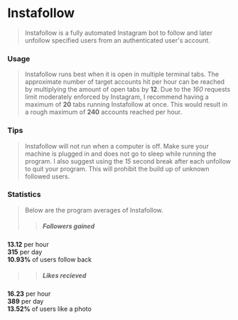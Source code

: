 # Instafollow  
> Instafollow is a fully automated Instagram bot to follow and later unfollow specified users from an authenticated user's account.  
### Usage  
> Instafollow runs best when it is open in multiple terminal tabs. The approximate number of target accounts hit per hour can be reached by multiplying the amount of open tabs by **12**. Due to the *160* requests limit moderately enforced by Instagram, I recommend having a maximum of **20** tabs running Instafollow at once. This would result in a rough maximum of **240** accounts reached per hour.   
### Tips    
> Instafollow will not run when a computer is off. Make sure your machine is plugged in and does not go to sleep while running the program.  I also suggest using the *15* second break after each unfollow to quit your program. This will prohibit the build up of unknown followed users.  
### Statistics  
> Below are the program averages of Instafollow.  
>> ##### Followers gained  
**13.12** per hour  
**315** per day  
**10.93%** of users follow back  
>> ##### Likes recieved  
**16.23** per hour  
**389** per day  
**13.52%** of users like a photo
